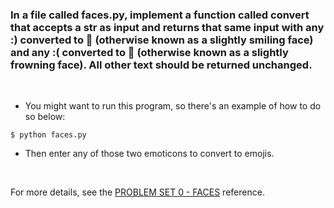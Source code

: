 ### In a file called faces.py, implement a function called convert that accepts a str as input and returns that same input with any :) converted to 🙂 (otherwise known as a slightly smiling face) and any :( converted to 🙁 (otherwise known as a slightly frowning face). All other text should be returned unchanged.

<br />

* You might want to run this program, so there's an example of how to do so below:

```
$ python faces.py
```

* Then enter any of those two emoticons to convert to emojis.

<br />

For more details, see the [PROBLEM SET 0 - FACES](https://cs50.harvard.edu/python/2022/psets/0/faces/) reference.
